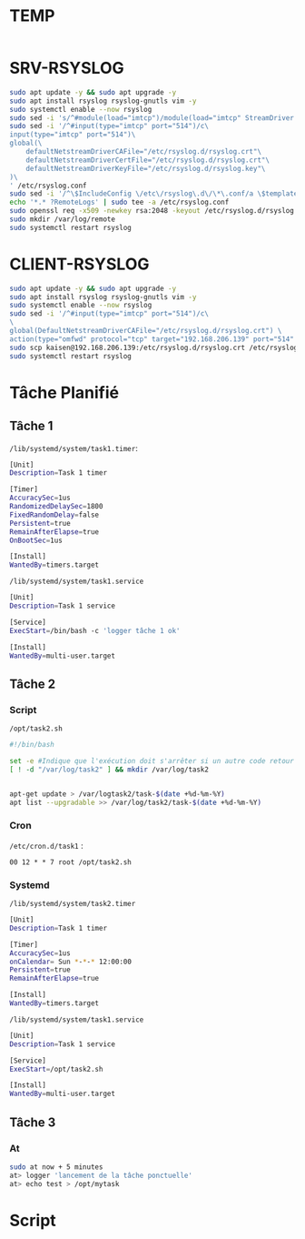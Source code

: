 # TEMP
```bash


```
# SRV-RSYSLOG
```bash
sudo apt update -y && sudo apt upgrade -y
sudo apt install rsyslog rsyslog-gnutls vim -y
sudo systemctl enable --now rsyslog
sudo sed -i 's/^#module(load="imtcp")/module(load="imtcp" StreamDriver.Name="gtls" StreamDriver.Mode="1" StreamDriver.AuthMode="anon")/' /etc/rsyslog.conf
sudo sed -i '/^#input(type="imtcp" port="514")/c\
input(type="imtcp" port="514")\
global(\
    defaultNetstreamDriverCAFile="/etc/rsyslog.d/rsyslog.crt"\
    defaultNetstreamDriverCertFile="/etc/rsyslog.d/rsyslog.crt"\
    defaultNetstreamDriverKeyFile="/etc/rsyslog.d/rsyslog.key"\
)\
' /etc/rsyslog.conf
sudo sed -i '/^\$IncludeConfig \/etc\/rsyslog\.d\/\*\.conf/a \$template RemoteLogs,"/var/log/remote/%HOSTNAME%.log"' /etc/rsyslog.conf
echo '*.* ?RemoteLogs' | sudo tee -a /etc/rsyslog.conf
sudo openssl req -x509 -newkey rsa:2048 -keyout /etc/rsyslog.d/rsyslog.key -out /etc/rsyslog.d/rsyslog.crt -days 365 -nodes
sudo mkdir /var/log/remote
sudo systemctl restart rsyslog
```
# CLIENT-RSYSLOG
```bash
sudo apt update -y && sudo apt upgrade -y
sudo apt install rsyslog rsyslog-gnutls vim -y
sudo systemctl enable --now rsyslog
sudo sed -i '/^#input(type="imtcp" port="514")/c\
\
global(DefaultNetstreamDriverCAFile="/etc/rsyslog.d/rsyslog.crt") \
action(type="omfwd" protocol="tcp" target="192.168.206.139" port="514" StreamDriver="gtls" StreamDriverMode="1" StreamDriverAuthMode="anon")' /etc/rsyslog.conf
sudo scp kaisen@192.168.206.139:/etc/rsyslog.d/rsyslog.crt /etc/rsyslog.d/rsyslog.crt
sudo systemctl restart rsyslog
```

# Tâche Planifié
## Tâche 1
`/lib/systemd/system/task1.timer`:
```bash
[Unit]
Description=Task 1 timer

[Timer]
AccuracySec=1us
RandomizedDelaySec=1800
FixedRandomDelay=false
Persistent=true
RemainAfterElapse=true
OnBootSec=1us

[Install]
WantedBy=timers.target
```

`/lib/systemd/system/task1.service`
```bash
[Unit]
Description=Task 1 service

[Service]
ExecStart=/bin/bash -c 'logger tâche 1 ok'

[Install]
WantedBy=multi-user.target
```

## Tâche 2
### Script
`/opt/task2.sh`
```bash
#!/bin/bash

set -e #Indique que l'exécution doit s'arrêter si un autre code retour que 0 est reçu
[ ! -d "/var/log/task2" ] && mkdir /var/log/task2


apt-get update > /var/logtask2/task-$(date +%d-%m-%Y)
apt list --upgradable >> /var/log/task2/task-$(date +%d-%m-%Y)
```

### Cron
`/etc/cron.d/task1` :
```
00 12 * * 7 root /opt/task2.sh
```

### Systemd
`/lib/systemd/system/task2.timer`
```bash
[Unit]
Description=Task 1 timer

[Timer]
AccuracySec=1us
onCalendar= Sun *-*-* 12:00:00
Persistent=true
RemainAfterElapse=true

[Install]
WantedBy=timers.target
```

`/lib/systemd/system/task1.service`
```bash
[Unit]
Description=Task 1 service

[Service]
ExecStart=/opt/task2.sh

[Install]
WantedBy=multi-user.target
```

## Tâche 3
### At
```bash
sudo at now + 5 minutes
at> logger 'lancement de la tâche ponctuelle'
at> echo test > /opt/mytask
```

# Script
```bash
```